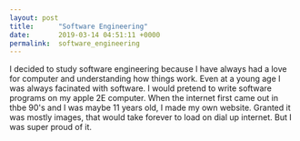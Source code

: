 ```yaml
---
layout: post
title:      "Software Engineering"
date:       2019-03-14 04:51:11 +0000
permalink:  software_engineering
---
```



I decided to study software engineering because I have always had a love for computer and understanding how things work. Even at a young age I was always facinated with software. I would pretend to write software programs on my apple 2E computer. When the internet first came out in thbe 90's and I was maybe 11 years old, I made my own website. Granted it was mostly images, that would take forever to load on dial up internet. But I was super proud of it.
